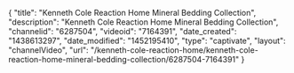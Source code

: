 {
    "title": "Kenneth Cole Reaction Home Mineral Bedding Collection",
    "description": "Kenneth Cole Reaction Home Mineral Bedding Collection",
    "channelid": "6287504",
    "videoid": "7164391",
    "date_created": "1438613297",
    "date_modified": "1452195410",
    "type": "captivate",
    "layout": "channelVideo",
    "url": "\/kenneth-cole-reaction-home\/kenneth-cole-reaction-home-mineral-bedding-collection\/6287504-7164391"
}